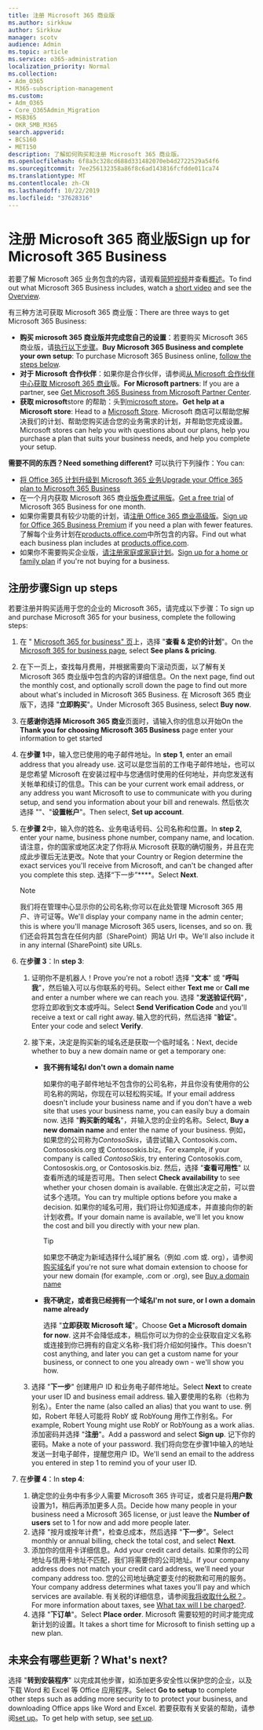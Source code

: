 ```yaml
---
title: 注册 Microsoft 365 商业版
ms.author: sirkkuw
author: Sirkkuw
manager: scotv
audience: Admin
ms.topic: article
ms.service: o365-administration
localization_priority: Normal
ms.collection:
- Adm_O365
- M365-subscription-management
ms.custom:
- Adm_O365
- Core_O365Admin_Migration
- MSB365
- OKR_SMB_M365
search.appverid:
- BCS160
- MET150
description: 了解如何购买和注册 Microsoft 365 商业版。
ms.openlocfilehash: 6f8a3c328cd688d331482070eb4d2722529a54f6
ms.sourcegitcommit: 7ee256132358a86f8c6ad143816fcfdde011ca74
ms.translationtype: MT
ms.contentlocale: zh-CN
ms.lasthandoff: 10/22/2019
ms.locfileid: "37628316"
---
```

# <a name="sign-up-for-microsoft-365-business"></a><span data-ttu-id="50454-103">注册 Microsoft 365 商业版</span><span class="sxs-lookup"><span data-stu-id="50454-103">Sign up for Microsoft 365 Business</span></span>

<span data-ttu-id="50454-104">若要了解 Microsoft 365 业务包含的内容，请观看[简短视频](https://support.office.com/article/901e2522-c2cf-4b8c-894e-f482cda3347a)并查看[概述](microsoft-365-business-overview.md)。</span><span class="sxs-lookup"><span data-stu-id="50454-104">To find out what Microsoft 365 Business includes, watch a [short video](https://support.office.com/article/901e2522-c2cf-4b8c-894e-f482cda3347a) and see the [Overview](microsoft-365-business-overview.md).</span></span> 

<span data-ttu-id="50454-105">有三种方法可获取 Microsoft 365 商业版：</span><span class="sxs-lookup"><span data-stu-id="50454-105">There are three ways to get Microsoft 365 Business:</span></span>
- <span data-ttu-id="50454-106">**购买 microsoft 365 商业版并完成您自己的设置**：若要购买 Microsoft 365 商业版，请[执行以下步骤](#sign-up-steps)。</span><span class="sxs-lookup"><span data-stu-id="50454-106">**Buy Microsoft 365 Business and complete your own setup**: To purchase Microsoft 365 Business online, [follow the steps below](#sign-up-steps).</span></span>
- <span data-ttu-id="50454-107">**对于 Microsoft 合作伙伴**：如果你是合作伙伴，请参阅[从 Microsoft 合作伙伴中心获取 Microsoft 365 商业](get-microsoft-365-business.md#get-microsoft-365-business-from-microsoft-partner-center)版。</span><span class="sxs-lookup"><span data-stu-id="50454-107">**For Microsoft partners**: If you are a partner, see [Get Microsoft 365 Business from Microsoft Partner Center](get-microsoft-365-business.md#get-microsoft-365-business-from-microsoft-partner-center).</span></span>
- <span data-ttu-id="50454-108">**获取 microsoft**store 的帮助：头到[microsoft store](https://www.microsoft.com/store/locations/find-a-store)。</span><span class="sxs-lookup"><span data-stu-id="50454-108">**Get help at a Microsoft store**: Head to a [Microsoft Store](https://www.microsoft.com/store/locations/find-a-store).</span></span> <span data-ttu-id="50454-109">Microsoft 商店可以帮助您解决我们的计划、帮助您购买适合您的业务需求的计划，并帮助您完成设置。</span><span class="sxs-lookup"><span data-stu-id="50454-109">Microsoft stores can help you with questions about our plans, help you purchase a plan that suits your business needs, and help you complete your setup.</span></span>

<span data-ttu-id="50454-110">**需要不同的东西？**</span><span class="sxs-lookup"><span data-stu-id="50454-110">**Need something different?**</span></span> <span data-ttu-id="50454-111">可以执行下列操作：</span><span class="sxs-lookup"><span data-stu-id="50454-111">You can:</span></span>
- [<span data-ttu-id="50454-112">将 Office 365 计划升级到 Microsoft 365 业务</span><span class="sxs-lookup"><span data-stu-id="50454-112">Upgrade your Office 365 plan to Microsoft 365 Business</span></span>](migrate-to-microsoft-365-business.md)
- <span data-ttu-id="50454-113">在一个月内获取 Microsoft 365 商业[版免费试用版](https://go.microsoft.com/fwlink/p/?linkid=2102309)。</span><span class="sxs-lookup"><span data-stu-id="50454-113">[Get a free trial](https://go.microsoft.com/fwlink/p/?linkid=2102309) of Microsoft 365 Business for one month.</span></span>
- <span data-ttu-id="50454-114">如果你需要具有较少功能的计划，请[注册 Office 365 商业高级版](https://go.microsoft.com/fwlink/p/?LinkID=510935)。</span><span class="sxs-lookup"><span data-stu-id="50454-114">[Sign up for Office 365 Business Premium](https://go.microsoft.com/fwlink/p/?LinkID=510935) if you need a plan with fewer features.</span></span> <span data-ttu-id="50454-115">了解每个业务计划在[products.office.com](https://products.office.com/compare-all-microsoft-office-products-4-column?&activetab=tab:primaryr1)中所包含的内容。</span><span class="sxs-lookup"><span data-stu-id="50454-115">Find out what each business plan includes at [products.office.com](https://products.office.com/compare-all-microsoft-office-products-4-column?&activetab=tab:primaryr1).</span></span>
- <span data-ttu-id="50454-116">如果你不需要购买企业版，[请注册家庭或家庭计划](https://products.office.com/compare-all-microsoft-office-products-4-column?&activetab=tab:primaryr1)。</span><span class="sxs-lookup"><span data-stu-id="50454-116">[Sign up for a home or family plan](https://products.office.com/compare-all-microsoft-office-products-4-column?&activetab=tab:primaryr1) if you're not buying for a business.</span></span> 
 

## <a name="sign-up-steps"></a><span data-ttu-id="50454-117">注册步骤</span><span class="sxs-lookup"><span data-stu-id="50454-117">Sign up steps</span></span>

<span data-ttu-id="50454-118">若要注册并购买适用于您的企业的 Microsoft 365，请完成以下步骤：</span><span class="sxs-lookup"><span data-stu-id="50454-118">To sign up and purchase Microsoft 365 for your business, complete the following steps:</span></span>

1. <span data-ttu-id="50454-119">在 " [Microsoft 365 for business" 页](https://www.microsoft.com/microsoft-365/business)上，选择 "**查看 & 定价的计划**"。</span><span class="sxs-lookup"><span data-stu-id="50454-119">On the [Microsoft 365 for business page](https://www.microsoft.com/microsoft-365/business), select **See plans & pricing**.</span></span> 
2. <span data-ttu-id="50454-120">在下一页上，查找每月费用，并根据需要向下滚动页面，以了解有关 Microsoft 365 商业版中包含的内容的详细信息。</span><span class="sxs-lookup"><span data-stu-id="50454-120">On the next page, find out the monthly cost, and optionally scroll down the page to find out more about what's included in Microsoft 365 Business.</span></span> <span data-ttu-id="50454-121">在 Microsoft 365 商业版下，选择 "**立即购买**"。</span><span class="sxs-lookup"><span data-stu-id="50454-121">Under Microsoft 365 Business, select **Buy now**.</span></span>
3. <span data-ttu-id="50454-122">在**感谢你选择 Microsoft 365 商业**页面时，请输入你的信息以开始</span><span class="sxs-lookup"><span data-stu-id="50454-122">On the **Thank you for choosing Microsoft 365 Business** page enter your information to get started</span></span>
4. <span data-ttu-id="50454-123">在**步骤 1**中，输入您已使用的电子邮件地址。</span><span class="sxs-lookup"><span data-stu-id="50454-123">In **step 1**, enter an email address that you already use.</span></span> <span data-ttu-id="50454-124">这可以是您当前的工作电子邮件地址，也可以是您希望 Microsoft 在安装过程中与您通信时使用的任何地址，并向您发送有关帐单和续订的信息。</span><span class="sxs-lookup"><span data-stu-id="50454-124">This can be your current work email address, or any address you want Microsoft to use to communicate with you during setup, and send you information about your bill and renewals.</span></span> <span data-ttu-id="50454-125">然后依次选择 ""、"**设置帐户**"。</span><span class="sxs-lookup"><span data-stu-id="50454-125">Then select, **Set up account**.</span></span>
5. <span data-ttu-id="50454-126">在**步骤 2**中，输入你的姓名、业务电话号码、公司名称和位置。</span><span class="sxs-lookup"><span data-stu-id="50454-126">In **step 2**, enter your name, business phone number, company name, and location.</span></span> <span data-ttu-id="50454-127">请注意，你的国家或地区决定了你将从 Microsoft 获取的确切服务，并且在完成此步骤后无法更改。</span><span class="sxs-lookup"><span data-stu-id="50454-127">Note that your Country or Region determine the exact services you'll receive from Microsoft, and can't be changed after you complete this step.</span></span> <span data-ttu-id="50454-128">选择“下一步”\*\*\*\*。</span><span class="sxs-lookup"><span data-stu-id="50454-128">Select **Next**.</span></span>
    > [!NOTE]
    > <span data-ttu-id="50454-129">我们将在管理中心显示你的公司名称;你可以在此处管理 Microsoft 365 用户、许可证等。</span><span class="sxs-lookup"><span data-stu-id="50454-129">We'll display your company name in the admin center; this is where you'll manage Microsoft 365 users, licenses, and so on.</span></span> <span data-ttu-id="50454-130">我们还会将其包含在任何内部（SharePoint）网站 Url 中。</span><span class="sxs-lookup"><span data-stu-id="50454-130">We'll also include it in any internal (SharePoint) site URLs.</span></span>
6. <span data-ttu-id="50454-131">在**步骤 3**：</span><span class="sxs-lookup"><span data-stu-id="50454-131">In **step 3**:</span></span>

    1. <span data-ttu-id="50454-132">证明你不是机器人！</span><span class="sxs-lookup"><span data-stu-id="50454-132">Prove you're not a robot!</span></span> <span data-ttu-id="50454-133">选择 "**文本**" 或 "**呼叫我**"，然后输入可以与你联系的号码。</span><span class="sxs-lookup"><span data-stu-id="50454-133">Select either **Text me** or **Call me** and enter a number where we can reach you.</span></span> <span data-ttu-id="50454-134">选择 "**发送验证代码**"，您将立即收到文本或呼叫。</span><span class="sxs-lookup"><span data-stu-id="50454-134">Select **Send Verification Code** and you'll receive a text or call right away.</span></span> <span data-ttu-id="50454-135">输入您的代码，然后选择 "**验证**"。</span><span class="sxs-lookup"><span data-stu-id="50454-135">Enter your code and select **Verify**.</span></span>
    2. <span data-ttu-id="50454-136">接下来，决定是购买新的域名还是获取一个临时域名：</span><span class="sxs-lookup"><span data-stu-id="50454-136">Next, decide whether to buy a new domain name or get a temporary one:</span></span>

        - <span data-ttu-id="50454-137">**我不拥有域名**</span><span class="sxs-lookup"><span data-stu-id="50454-137">**I don't own a domain name**</span></span> 
        
            <span data-ttu-id="50454-138">如果你的电子邮件地址不包含你的公司名称，并且你没有使用你的公司名称的网站，你现在可以轻松购买域。</span><span class="sxs-lookup"><span data-stu-id="50454-138">If your email address doesn't include your business name and if you don't have a web site that uses your business name, you can easily buy a domain now.</span></span> <span data-ttu-id="50454-139">选择 "**购买新的域名**"，并输入您的企业的名称。</span><span class="sxs-lookup"><span data-stu-id="50454-139">Select, **Buy a new domain name** and enter the name of your business.</span></span> <span data-ttu-id="50454-140">例如，如果您的公司称为*ContosoSkis*，请尝试输入 Contosokis.com、Contososkis.org 或 Contososkis.biz。</span><span class="sxs-lookup"><span data-stu-id="50454-140">For example, if your company is called *ContosoSkis*, try entering Contosokis.com, Contososkis.org, or Contososkis.biz.</span></span> <span data-ttu-id="50454-141">然后，选择 "**查看可用性**" 以查看所选的域是否可用。</span><span class="sxs-lookup"><span data-stu-id="50454-141">Then select **Check availability** to see whether your chosen domain is available.</span></span> <span data-ttu-id="50454-142">在做出决定之前，可以尝试多个选项。</span><span class="sxs-lookup"><span data-stu-id="50454-142">You can try multiple options before you make a decision.</span></span> <span data-ttu-id="50454-143">如果你的域名可用，我们将让你知道成本，并直接向你的新计划收费。</span><span class="sxs-lookup"><span data-stu-id="50454-143">If your domain name is available, we'll let you know the cost and bill you directly with your new plan.</span></span> 
       
            > [!TIP]
            > <span data-ttu-id="50454-144">如果您不确定为新域选择什么域扩展名（例如 .com 或. org），请参阅[购买域名](https://docs.microsoft.com/office365/admin/get-help-with-domains/buy-a-domain-name)</span><span class="sxs-lookup"><span data-stu-id="50454-144">if you're not sure what domain extension to choose for your new domain (for example, .com or .org), see [Buy a domain name](https://docs.microsoft.com/office365/admin/get-help-with-domains/buy-a-domain-name)</span></span>
        
        - <span data-ttu-id="50454-145">**我不确定，或者我已经拥有一个域名**</span><span class="sxs-lookup"><span data-stu-id="50454-145">**I'm not sure, or I own a domain name already**</span></span> 
        
             <span data-ttu-id="50454-146">选择 "**立即获取 Microsoft 域**"。</span><span class="sxs-lookup"><span data-stu-id="50454-146">Choose **Get a Microsoft domain for now**.</span></span> <span data-ttu-id="50454-147">这并不会降低成本，稍后你可以为你的企业获取自定义名称或连接到你已拥有的自定义名称-我们将介绍如何操作。</span><span class="sxs-lookup"><span data-stu-id="50454-147">This doesn't cost anything, and later you can get a custom name for your business, or connect to one you already own - we'll show you how.</span></span>

    3. <span data-ttu-id="50454-148">选择 "**下一步**" 创建用户 ID 和业务电子邮件地址。</span><span class="sxs-lookup"><span data-stu-id="50454-148">Select **Next** to create your user ID and business email address.</span></span> <span data-ttu-id="50454-149">输入要使用的名称（也称为别名）。</span><span class="sxs-lookup"><span data-stu-id="50454-149">Enter the name (also called an alias) that you want to use.</span></span> <span data-ttu-id="50454-150">例如，Robert 年轻人可能将 RobY 或 RobYoung 用作工作别名。</span><span class="sxs-lookup"><span data-stu-id="50454-150">For example, Robert Young might use RobY or RobYoung as a work alias.</span></span> <span data-ttu-id="50454-151">添加密码并选择 "**注册**"。</span><span class="sxs-lookup"><span data-stu-id="50454-151">Add a password and select **Sign up**.</span></span> <span data-ttu-id="50454-152">记下你的密码。</span><span class="sxs-lookup"><span data-stu-id="50454-152">Make a note of your password.</span></span> <span data-ttu-id="50454-153">我们将向您在步骤1中输入的地址发送一封电子邮件，提醒您用户 ID。</span><span class="sxs-lookup"><span data-stu-id="50454-153">We'll send an email to the address you entered in step 1 to remind you of your user ID.</span></span>
7. <span data-ttu-id="50454-154">在**步骤 4**：</span><span class="sxs-lookup"><span data-stu-id="50454-154">In **step 4**:</span></span> 

    1. <span data-ttu-id="50454-155">确定您的业务中有多少人需要 Microsoft 365 许可证，或者只是将**用户数**设置为1，稍后再添加更多人员。</span><span class="sxs-lookup"><span data-stu-id="50454-155">Decide how many people in your business need a Microsoft 365 license, or just leave the **Number of users** set to 1 for now and add more people later.</span></span> 
    2. <span data-ttu-id="50454-156">选择 "按月或按年计费"，检查总成本，然后选择 "**下一步**"。</span><span class="sxs-lookup"><span data-stu-id="50454-156">Select monthly or annual billing, check the total cost, and select **Next**.</span></span> 
    3. <span data-ttu-id="50454-157">添加你的信用卡详细信息。</span><span class="sxs-lookup"><span data-stu-id="50454-157">Add your credit card details.</span></span> <span data-ttu-id="50454-158">如果你的公司地址与信用卡地址不匹配，我们将需要你的公司地址。</span><span class="sxs-lookup"><span data-stu-id="50454-158">If your company address does not match your credit card address, we'll need your company address too.</span></span> <span data-ttu-id="50454-159">您的公司地址确定要支付的税款和可用的服务。</span><span class="sxs-lookup"><span data-stu-id="50454-159">Your company address determines what taxes you'll pay and which services are available.</span></span> <span data-ttu-id="50454-160">有关税的详细信息，请参阅[我将收取什么税？](https://docs.microsoft.com/office365/admin/subscriptions-and-billing/what-tax-will-i-be-charged)。</span><span class="sxs-lookup"><span data-stu-id="50454-160">For more information about taxes, see [What tax will I be charged?](https://docs.microsoft.com/office365/admin/subscriptions-and-billing/what-tax-will-i-be-charged).</span></span>
    4. <span data-ttu-id="50454-161">选择 "**下订单**"。</span><span class="sxs-lookup"><span data-stu-id="50454-161">Select **Place order**.</span></span> <span data-ttu-id="50454-162">Microsoft 需要较短的时间才能完成新计划的设置。</span><span class="sxs-lookup"><span data-stu-id="50454-162">It takes a short time for Microsoft to finish setting up a new plan.</span></span>

## <a name="whats-next"></a><span data-ttu-id="50454-163">未来会有哪些更新？</span><span class="sxs-lookup"><span data-stu-id="50454-163">What's next?</span></span>
<span data-ttu-id="50454-164">选择 "**转到安装程序**" 以完成其他步骤，如添加更多安全性以保护您的企业，以及下载 Word 和 Excel 等 Office 应用程序。</span><span class="sxs-lookup"><span data-stu-id="50454-164">Select **Go to setup** to complete other steps such as adding more security to to protect your business, and downloading Office apps like Word and Excel.</span></span> <span data-ttu-id="50454-165">若要获取有关安装的帮助，请参阅[set up](set-up.md)。</span><span class="sxs-lookup"><span data-stu-id="50454-165">To get help with setup, see [set up](set-up.md).</span></span>

